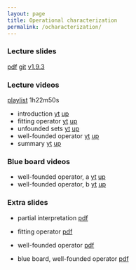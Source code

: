 ```yaml
---
layout: page
title: Operational characterization
permalink: /ocharacterization/
---
```


### Lecture slides

  [pdf](https://github.com/potassco-asp-course/course/releases/download/v1.9.3/ocharacterization.pdf)
  [git](https://github.com/potassco-asp-course/operational-characterization)
  [v1.9.3](https://github.com/potassco-asp-course/course/releases/tag/v1.9.3)

### Lecture videos

  [playlist](https://youtube.com/playlist?list=PL7DBaibuDD9NkCfCqvMGt9VQXujGg56Wf) 1h22m50s

  * introduction
	[yt](https://youtu.be/IArrXv-8AmI)
	[up](https://mediaup.uni-potsdam.de/Play/29115)
  * fitting operator
	[yt](https://youtu.be/6EK8OqIQJ60)
	[up](https://mediaup.uni-potsdam.de/Play/29142)
  * unfounded sets
	[yt](https://youtu.be/6nu_xqoFwuM)
	[up](https://mediaup.uni-potsdam.de/Play/29223)
  * well-founded operator
	[yt](https://youtu.be/ZPszS4t0vmo)
	[up](https://mediaup.uni-potsdam.de/Play/29367)
  * summary
	[yt](https://youtu.be/YnFjYnSWWW0)
	[up](https://mediaup.uni-potsdam.de/Play/29370)

### Blue board videos

  * well-founded operator, a
	[yt](https://youtu.be/yTi7Rz0QK_0)
	[up](https://mediaup.uni-potsdam.de/Play/29336)
  * well-founded operator, b
	[yt](https://youtu.be/crDCFR0EvOw)
	[up](https://mediaup.uni-potsdam.de/Play/29337)

### Extra slides

  * partial interpretation
	[pdf](https://github.com/potassco-asp-course/course/releases/download/v1.9.3/partial-interpretation.pdf)
  * fitting operator
	[pdf](https://github.com/potassco-asp-course/course/releases/download/v1.9.3/fitting-operator.pdf)
  * well-founded operator
	[pdf](https://github.com/potassco-asp-course/course/releases/download/v1.9.3/well-founded-operator.pdf)

  * blue board, well-founded operator
	[pdf](https://github.com/potassco-asp-course/course/releases/download/v1.9.3/example-well-founded-iteration.pdf)
